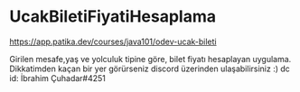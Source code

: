 # UcakBiletiFiyatiHesaplama
https://app.patika.dev/courses/java101/odev-ucak-bileti

Girilen mesafe,yaş ve yolculuk tipine göre, bilet fiyatı hesaplayan uygulama.
Dikkatimden kaçan bir yer görürseniz discord üzerinden ulaşabilirsiniz :) 
dc id: İbrahim Çuhadar#4251
